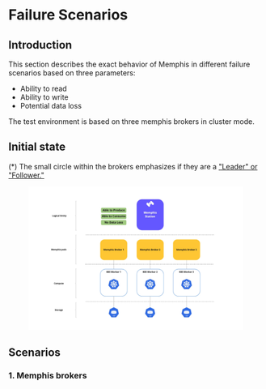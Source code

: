 # Failure Scenarios

## Introduction

This section describes the exact behavior of Memphis in different failure scenarios based on three parameters:&#x20;

* Ability to read
* Ability to write
* Potential data loss

The test environment is based on three memphis brokers in cluster mode.

## Initial state

(\*) The small circle within the brokers emphasizes if they are a ["Leader" or "Follower."](concepts/station.md#leaders-and-followers)

<figure><img src="../.gitbook/assets/broker 1.jpeg" alt=""><figcaption></figcaption></figure>

## Scenarios

### 1. Memphis brokers



